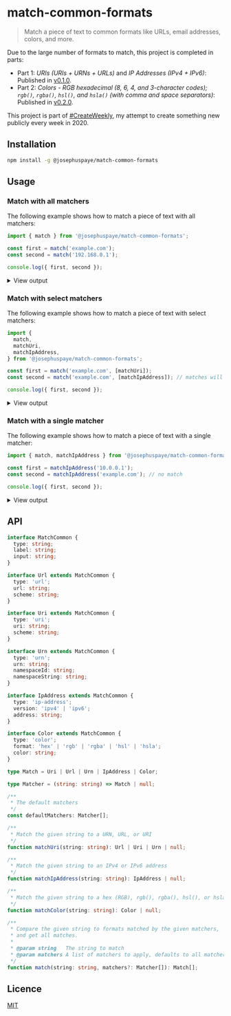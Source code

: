 # match-common-formats

> Match a piece of text to common formats like URLs, email addresses, colors, and more.

Due to the large number of formats to match, this project is completed in parts:

- Part 1: _URIs (URIs + URNs + URLs)_ and _IP Addresses (IPv4 + IPv6)_: Published in [v0.1.0](https://github.com/JosephusPaye/match-common-formats/releases/tag/v0.1.0).
- Part 2: _Colors - RGB hexadecimal (8, 6, 4, and 3-character codes); `rgb()`, `rgba()`, `hsl()`, and `hsla()` (with comma and space separators)_: Published in [v0.2.0](https://github.com/JosephusPaye/match-common-formats/releases/tag/v0.2.0).

This project is part of [#CreateWeekly](https://twitter.com/JosephusPaye/status/1214853295023411200), my attempt to create something new publicly every week in 2020.

## Installation

```bash
npm install -g @josephuspaye/match-common-formats
```

## Usage

### Match with all matchers

The following example shows how to match a piece of text with all matchers:

```js
import { match } from '@josephuspaye/match-common-formats';

const first = match('example.com');
const second = match('192.168.0.1');

console.log({ first, second });
```

<details>
<summary>View output</summary>

```json
{
  "first": [
    {
      "type": "url",
      "label": "Web URL",
      "input": "example.com",
      "url": "http://example.com",
      "scheme": "http"
    }
  ],
  "second": [
    {
      "type": "ip-address",
      "label": "IPv4 Address",
      "input": "192.168.0.1",
      "version": "ipv4",
      "address": "192.168.0.1"
    }
  ]
}
```

</details>

### Match with select matchers

The following example shows how to match a piece of text with select matchers:

```js
import {
  match,
  matchUri,
  matchIpAddress,
} from '@josephuspaye/match-common-formats';

const first = match('example.com', [matchUri]);
const second = match('example.com', [matchIpAddress]); // matches will be empty

console.log({ first, second });
```

<details>
<summary>View output</summary>

```json
{
  "first": [
    {
      "type": "url",
      "label": "Web URL",
      "input": "example.com",
      "url": "http://example.com",
      "scheme": "http"
    }
  ],
  "second": []
}
```

</details>

### Match with a single matcher

The following example shows how to match a piece of text with a single matcher:

```js
import { match, matchIpAddress } from '@josephuspaye/match-common-formats';

const first = matchIpAddress('10.0.0.1');
const second = matchIpAddress('example.com'); // no match

console.log({ first, second });
```

<details>
<summary>View output</summary>

```json
{
  "first": {
    "type": "ip-address",
    "label": "IPv4 Address",
    "input": "10.0.0.1",
    "version": "ipv4",
    "address": "10.0.0.1"
  },
  "second": null
}
```

</details>

## API

```ts
interface MatchCommon {
  type: string;
  label: string;
  input: string;
}

interface Url extends MatchCommon {
  type: 'url';
  url: string;
  scheme: string;
}

interface Uri extends MatchCommon {
  type: 'uri';
  uri: string;
  scheme: string;
}

interface Urn extends MatchCommon {
  type: 'urn';
  urn: string;
  namespaceId: string;
  namespaceString: string;
}

interface IpAddress extends MatchCommon {
  type: 'ip-address';
  version: 'ipv4' | 'ipv6';
  address: string;
}

interface Color extends MatchCommon {
  type: 'color';
  format: 'hex' | 'rgb' | 'rgba' | 'hsl' | 'hsla';
  color: string;
}

type Match = Uri | Url | Urn | IpAddress | Color;

type Matcher = (string: string) => Match | null;

/**
 * The default matchers
 */
const defaultMatchers: Matcher[];

/**
 * Match the given string to a URN, URL, or URI
 */
function matchUri(string: string): Url | Uri | Urn | null;

/**
 * Match the given string to an IPv4 or IPv6 address
 */
function matchIpAddress(string: string): IpAddress | null;

/**
 * Match the given string to a hex (RGB), rgb(), rgba(), hsl(), or hsla() color code
 */
function matchColor(string: string): Color | null;

/**
 * Compare the given string to formats matched by the given matchers,
 * and get all matches.
 *
 * @param string   The string to match
 * @param matchers A list of matchers to apply, defaults to all matchers
 */
function match(string: string, matchers?: Matcher[]): Match[];
```

## Licence

[MIT](LICENCE)
